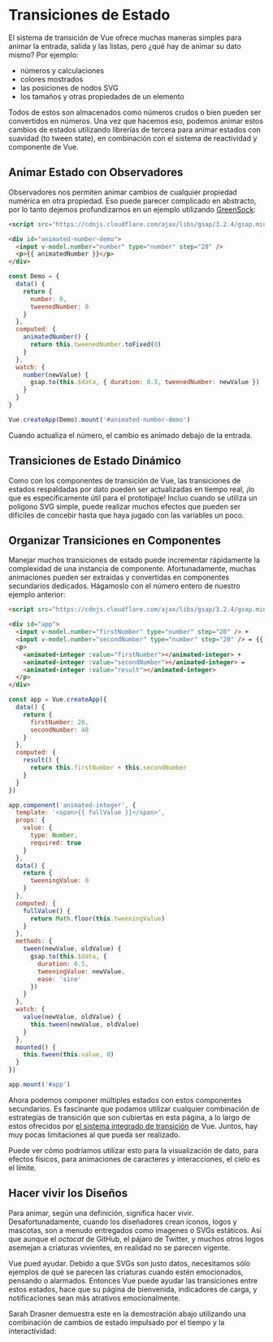 # Transiciones de Estado

El sistema de transición de Vue ofrece muchas maneras simples para animar la entrada, salida y las listas, pero ¿qué hay de animar su dato mismo? Por ejemplo:

- números y calculaciones
- colores mostrados
- las posiciones de nodos SVG
- los tamaños y otras propiedades de un elemento

Todos de estos son almacenados como números crudos o bien pueden ser convertidos en números. Una vez que hacemos eso, podemos animar estos cambios de estados utilizando librerías de tercera para animar estados con suavidad (to tween state), en combinación con el sistema de reactividad y componente de Vue.

## Animar Estado con Observadores

Observadores nos permiten animar cambios de cualquier propiedad numérica en otra propiedad. Eso puede parecer complicado en abstracto, por lo tanto dejemos profundizarnos en un ejemplo utilizando [GreenSock](https://greensock.com/):

```html
<script src="https://cdnjs.cloudflare.com/ajax/libs/gsap/3.2.4/gsap.min.js"></script>

<div id="animated-number-demo">
  <input v-model.number="number" type="number" step="20" />
  <p>{{ animatedNumber }}</p>
</div>
```

```js
const Demo = {
  data() {
    return {
      number: 0,
      tweenedNumber: 0
    }
  },
  computed: {
    animatedNumber() {
      return this.tweenedNumber.toFixed(0)
    }
  },
  watch: {
    number(newValue) {
      gsap.to(this.$data, { duration: 0.5, tweenedNumber: newValue })
    }
  }
}

Vue.createApp(Demo).mount('#animated-number-demo')
```

<common-codepen-snippet title="Aplicar transición al estado, ejemplo 1" slug="22903bc3b53eb5b7817378ecb985ce96" tab="js,result" :editable="false" :preview="false" />

Cuando actualiza el número, el cambio es animado debajo de la entrada.

## Transiciones de Estado Dinámico

Como con los componentes de transición de Vue, las transiciones de estados respaldadas por dato pueden ser actualizadas en tiempo real, ¡lo que es específicamente útil para el prototipaje! Incluo cuando se utiliza un polígono SVG simple, puede realizar muchos efectos que pueden ser difíciles de concebir hasta que haya jugado con las variables un poco.

<common-codepen-snippet title="Actualizar SVG" slug="a8e00648d4df6baa1b19fb6c31c8d17e" :height="500" tab="js,result" :editable="false" />

## Organizar Transiciones en Componentes

Manejar muchos transiciones de estado puede incrementar rápidamente la complexidad de una instancia de componente. Afortunadamente, muchas animaciones pueden ser extraidas y convertidas en componentes secundarios dedicados. Hágamoslo con el número entero de nuestro ejemplo anterior:

```html
<script src="https://cdnjs.cloudflare.com/ajax/libs/gsap/3.2.4/gsap.min.js"></script>

<div id="app">
  <input v-model.number="firstNumber" type="number" step="20" /> +
  <input v-model.number="secondNumber" type="number" step="20" /> = {{ result }}
  <p>
    <animated-integer :value="firstNumber"></animated-integer> +
    <animated-integer :value="secondNumber"></animated-integer> =
    <animated-integer :value="result"></animated-integer>
  </p>
</div>
```

```js
const app = Vue.createApp({
  data() {
    return {
      firstNumber: 20,
      secondNumber: 40
    }
  },
  computed: {
    result() {
      return this.firstNumber + this.secondNumber
    }
  }
})

app.component('animated-integer', {
  template: '<span>{{ fullValue }}</span>',
  props: {
    value: {
      type: Number,
      required: true
    }
  },
  data() {
    return {
      tweeningValue: 0
    }
  },
  computed: {
    fullValue() {
      return Math.floor(this.tweeningValue)
    }
  },
  methods: {
    tween(newValue, oldValue) {
      gsap.to(this.$data, {
        duration: 0.5,
        tweeningValue: newValue,
        ease: 'sine'
      })
    }
  },
  watch: {
    value(newValue, oldValue) {
      this.tween(newValue, oldValue)
    }
  },
  mounted() {
    this.tween(this.value, 0)
  }
})

app.mount('#app')
```

<common-codepen-snippet title="Componentes de Transición de Estado" slug="e9ef8ac7e32e0d0337e03d20949b4d17" tab="js,result" :editable="false" />

Ahora podemos componer múltiples estados con estos componentes secundarios. Es fascinante que podamos utilizar cualquier combinación de estrategias de transición que son cubiertas en esta página, a lo largo de estos ofrecidos por [el sistema integrado de transición](transitions-enterleave.html) de Vue. Juntos, hay muy pocas limitaciones al que pueda ser realizado.

Puede ver cómo podríamos  utilizar esto para la visualización de dato, para efectos físicos, para animaciones de caracteres y interacciones, el cielo es el límite.

## Hacer vivir los Diseños

Para animar, según una definición, significa hacer vivir. Desafortunadamente, cuando los diseñadores crean íconos, logos y mascotas, son a menudo entregados como imagenes o SVGs estáticos. Así que aunque el _octocat_ de GitHub, el pájaro de Twitter, y muchos otros logos asemejan a criaturas vivientes, en realidad no se parecen vigente.

Vue pued ayudar. Debido a que SVGs son justo datos, necesitamos sólo ejemplos de qué se parecen las criaturas cuando estén emocionados, pensando o alarmados. Entonces Vue puede ayudar las transiciones entre estos estados, hace que su página de bienvenida, indicadores de carga, y notificaciones sean más atrativos emocionalmente.

Sarah Drasner demuestra este en la demostración abajo utilizando una combinación de cambios de estado impulsado por el tiempo y la interactividad:

<common-codepen-snippet title="Wall-E controlado por Vue" slug="YZBGNp" :height="400" :team="false" user="sdras" name="Sarah Drasner" :editable="false" :preview="false" version="2" theme="light" />
